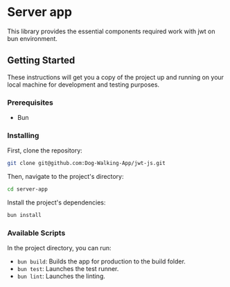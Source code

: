 # Server app

This library provides the essential components required work with jwt on bun environment.

## Getting Started

These instructions will get you a copy of the project up and running on your local machine for development and testing purposes.

### Prerequisites

- Bun

### Installing

First, clone the repository:

```bash
git clone git@github.com:Dog-Walking-App/jwt-js.git
```

Then, navigate to the project's directory:

```bash
cd server-app
```

Install the project's dependencies:

```bash
bun install
```

### Available Scripts
In the project directory, you can run:

- `bun build`: Builds the app for production to the build folder.
- `bun test`: Launches the test runner.
- `bun lint`: Launches the linting.
